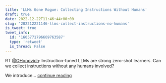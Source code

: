 ```yaml
---
title: 'LLMs Gone Rogue: Collecting Instructions Without Humans'
draft: true
date: 2022-12-22T11:46:44+00:00
slug: '202212221146-llms-collect-instructions-no-humans'
is_tweet: true
tweet_info:
  id: '1605771796669763587'
  type: 'retweet'
  is_thread: False
---
```




RT [@OHonovich](https://x.com/OHonovich): Instruction-tuned LLMs are strong zero-shot learners. Can we collect instructions without any humans involved?

We introduce… [continue reading](https://x.com/sytelus/status/1605771796669763587)
